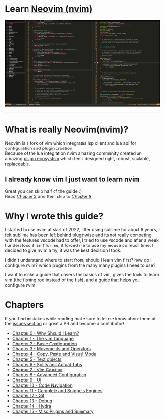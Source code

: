# Learn [Neovim (nvim)](https://github.com/neovim/neovim)

![nvim Screenshot](./media/preview.png)

---

# What is really Neovim(nvim)?
Neovim is a fork of vim which integrates lsp client and lua api for configuration and plugin creation. \
Because of the lua integration nvim amazing community created an amazing [plugin ecosystem](https://github.com/rockerBOO/awesome-neovim) which feels designed right, robust, scalable, replaceable.

## I already know vim I just want to learn nvim
Great you can skip half of the guide :) \
Read [Chapter 2](chapters/02-basic-config.md) and then skip to [Chapter 8](chapters/08-code-navigation.md)

# Why I wrote this guide?
I started to use nvim at start of 2022, after using sublime for about 6 years, I felt sublime has been left behind pluginwise and its not really competing with the features vscode had to offer, I tried to use vscode and after a week I understood it isn't for me, it forced me to use my mouse so much time. I decided to give nvim a try, it was the best decision I took.

I didn't understand where to start from, should I learn vim first? how do I configure nvim? which plugins from the many many plugins I need to use?

I want to make a guide that covers the basics of vim, gives the tools to learn vim (the fishing rod instead of the fish), and a guide that helps you configure nvim.

# Chapters
If you find mistakes while reading make sure to let me know about them at the [issues section](https://github.com/ofirgall/learn-nvim/issues) or great a PR and become a contributor!

* [Chapter 0 - Why Should I Learn?](chapters/00-why-should-i-learn.md)
* [Chapter 1 - The vim Language](chapters/01-the-vim-language.md)
* [Chapter 2 - Basic Configuration](chapters/02-basic-config.md)
* [Chapter 3 - Movements and Operators](chapters/03-movements-and-operators.md)
* [Chapter 4 - Copy, Paste and Visual Mode](chapters/04-copy-paste-visual.md)
* [Chapter 5 - Text objects](chapters/05-text-objects.md)
* [Chapter 6 - Splits and Actual Tabs](chapters/06-splits-and-actual-tabs.md)
* [Chapter 7 - Vim Goodies](chapters/07-vim-goodies.md)
* [Chapter 8 - Advanced Configuration](chapters/08-advanced-config.md)
* [Chapter 9 - UI](chapters/09-ui.md)
* [Chapter 10 - Code Navigation](chapters/10-code-navigation.md)
* [Chapter 11 - Complete and Snippets Engines](chapters/11-complete-engine.md)
* [Chapter 12 - Git](chapters/12-git.md)
* [Chapter 13 - Debug](chapters/13-debug.md)
* [Chapter 14 - Hydra](chapters/14-hydra.md)
* [Chapter 15 - Misc Plugins and Summary](chapters/15-misc-and-summary.md)
